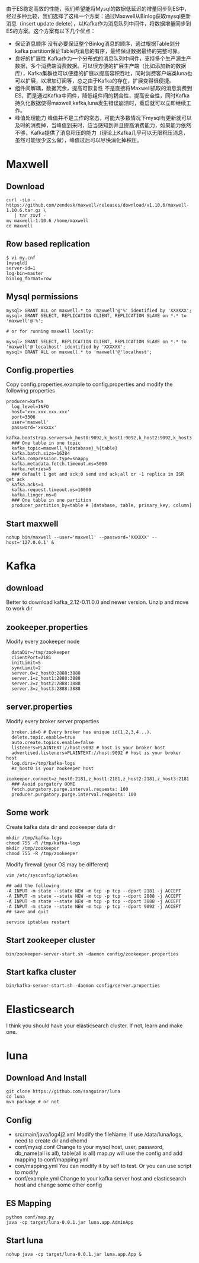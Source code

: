 由于ES稳定高效的性能，我们希望能将Mysql的数据低延迟的增量同步到ES中，经过多种比较，我们选择了这样一个方案：通过Maxwell从Binlog获取mysql更新消息（insert update delete），以Kafka作为消息队列中间件，将数据增量同步到ES的方案。这个方案有以下几个优点：

 - 保证消息顺序
 没有必要保证整个Binlog消息的顺序，通过根据Table划分kafka partition保证Table内消息的有序，最终保证数据最终的完整可靠。
 - 良好的扩展性
 Kafka作为一个分布式的消息队列中间件，支持多个生产源生产数据，多个消费端消费数据。可以很方便的扩展生产端（比如添加新的数据库），Kafka集群也可以便捷的扩展以提高容积吞吐，同时消费客户端类luna也可以扩展，以增加订阅等，总之由于Kafka的存在，扩展变得很便捷。
 - 组件间解耦，数据冗余，提高可恢复性
 不是直接将Maxwell抓取的消息消费到ES，而是通过Kafka中间件，降低组件间的耦合性，提高安全性，同时Kafka持久化数据使得maxwell,kafka,luna发生错误崩溃时，重启就可以立即继续工作。
 - 峰值处理能力
 峰值并不是工作的常态，可能大多数情况下mysql有更新就可以及时的消费掉，当峰值到来时，应当感知到并且提高消费能力，如果能力依然不够，Kafka提供了消息积压的能力（理论上Kafka几乎可以无限积压消息，虽然可能很少这么做），峰值过后可以尽快消化掉积压。

# Maxwell

## Download

    curl -sLo - https://github.com/zendesk/maxwell/releases/download/v1.10.6/maxwell-1.10.6.tar.gz \
       | tar zxvf -
    mv maxwell-1.10.6 /home/maxwell
    cd maxwell
    
## Row based replication

    $ vi my.cnf
    [mysqld]
    server-id=1
    log-bin=master
    binlog_format=row

## Mysql permissions

    mysql> GRANT ALL on maxwell.* to 'maxwell'@'%' identified by 'XXXXXX';
    mysql> GRANT SELECT, REPLICATION CLIENT, REPLICATION SLAVE on *.* to 'maxwell'@'%';

    # or for running maxwell locally:

    mysql> GRANT SELECT, REPLICATION CLIENT, REPLICATION SLAVE on *.* to 'maxwell'@'localhost' identified by 'XXXXXX';
    mysql> GRANT ALL on maxwell.* to 'maxwell'@'localhost';

## Config.properties

Copy config.properties.example to config.properties and modify the following properties

    producer=kafka
	  log_level=INFO
	  host='xxx.xxx.xxx.xxx'
	  port=3306
	  user='maxwell'
	  password='xxxxxx'
	  kafka.bootstrap.servers=k_host0:9092,k_host1:9092,k_host2:9092,k_host3:9092,k_host4:9092
	  ### One table in one topic
	  kafka_topic=maxwell_%{database}_%{table}
	  kafka.batch.size=16384
	  kafka.compression.type=snappy
	  kafka.metadata.fetch.timeout.ms=5000
	  kafka.retries=5
	  ### default 1 get and ack;0 send and ack;all or -1 replica in ISR get ack
	  kafka.acks=1
	  kafka.request.timeout.ms=10000
	  kafka.linger.ms=0
	  ### One table in one partition
	  producer_partition_by=table # [database, table, primary_key, column]

## Start maxwell

    nohup bin/maxwell --user='maxwell' --password='XXXXXX' --host='127.0.0.1' &
    
# Kafka

## download

Better to download kafka_2.12-0.11.0.0 and newer version. Unzip and move to work dir

## zookeeper.properties

Modify every zookeeper node

	  dataDir=/tmp/zookeeper
	  clientPort=2181
	  initLimit=5
	  syncLimit=2
	  server.0=z_host0:2888:3888
	  server.1=z_host1:2888:3888
	  server.2=z_host2:2888:3888
	  server.3=z_host3:2888:3888
	
## server.properties

Modify every broker server.properties

	  broker.id=0 # Every broker has unique id(1,2,3,4...).  
	  delete.topic.enable=true    
	  auto.create.topics.enable=false
	  listeners=PLAINTEXT://host:9092 # host is your broker host 
	  advertised.listeners=PLAINTEXT://host:9092 # host is your broker host
	  log.dirs=/tmp/kafka-logs
	  #z_host0 is your zookeeper host
	  zookeeper.connect=z_host0:2181,z_host1:2181,z_host2:2181,z_host3:2181
	  ### Avoid purgatory OOME 
	  fetch.purgatory.purge.interval.requests: 100
	  producer.purgatory.purge.interval.requests: 100

## Some work

Create kafka data dir and zookeeper data dir

    mkdir /tmp/kafka-logs
    chmod 755 -R /tmp/kafka-logs
    mkdir /tmp/zookeeper
    chmod 755 -R /tmp/zookeeper
    
Modify firewall (your OS may be different)
    
    vim /etc/sysconfig/iptables
    
    ## add the following
    -A INPUT -m state --state NEW -m tcp -p tcp --dport 2181 -j ACCEPT
    -A INPUT -m state --state NEW -m tcp -p tcp --dport 2888 -j ACCEPT
    -A INPUT -m state --state NEW -m tcp -p tcp --dport 3888 -j ACCEPT
    -A INPUT -m state --state NEW -m tcp -p tcp --dport 9092 -j ACCEPT
    ## save and quit
    
    service iptables restart

## Start zookeeper cluster

    bin/zookeeper-server-start.sh -daemon config/zookeeper.properties

## Start kafka cluster

    bin/kafka-server-start.sh -daemon config/server.properties
    
# Elasticsearch

I think you should have your elasticsearch cluster. If not, learn and make one.

# luna

## Download And Install
    git clone https://github.com/sanguinar/luna
    cd luna
    mvn package # or not

## Config

 - src/main/java/log4j2.xml
 Modify the fileName. If use /data/luna/logs, need to create dir and chomd 
 - conf/mysql.conf
 Change to your mysql host, user, password, db_name(all is all), table(all is all)
 map.py will use the config and add mapping to conf/mapping.yml
 - con/mapping.yml
 You can modify it by self to test. Or you can use script to modify
 - conf/example.yml
 Change to your kafka server host and elasticsearch host and change some other config
 
## ES Mapping
    python conf/map.py
    java -cp target/luna-0.0.1.jar luna.app.AdminApp

## Start luna
    nohup java -cp target/luna-0.0.1.jar luna.app.App &
